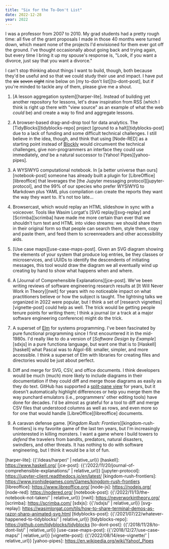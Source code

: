 ```yaml
---
title: "Six for the To-Don't List"
date: 2022-12-28
year: 2022
---
```


I was a professor from 2007 to 2010.
My grad students had a pretty rough time:
all five of the grant proposals I made in those 40 months were turned down,
which meant none of the projects I'd envisioned for them ever got off the ground.
I've thought occasionally about going back and trying again,
but every time I bring it up my spouse's response is,
"Look, if you want a divorce, just say that you want a divorce."

I can't stop thinking about things I want to build,
though,
both because they'd be useful and so that we could study their use and impact.
I have put the <s>six</s> <s>seven</s> <s>eight</s> nine below on [my to-don't list][to-dont-post],
but if you're minded to tackle any of them,
please give me a shout.

1. [A lesson aggregation system][harper-lite].
   Instead of building yet another repository for lessons,
   let's draw inspiration from RSS
   (which I think is right up there with "view source" as an example of what the web *could* be)
   and create a way to find and aggregate lessons.

2. A browser-based drag-and-drop tool for data analytics.
   The [TidyBlocks][tidyblocks-repo] project [ground to a halt][tidyblocks-post]
   due to a lack of funding and some difficult technical challenges.
   I still believe in the idea, though,
   and think that using [Node-RED] as a starting point instead of [Blockly][blockly]
   would circumvent the technical challenges,
   give non-programmers an interface they could use immediately,
   *and* be a natural successor to [Yahoo! Pipes][yahoo-pipes].

3. A WYSIWYG computational notebook.
   In [a better universe than ours][notebook-post]
   someone has already built a plugin for [LibreOffice][libreoffice]
   that leverages the [the Jupyter messaging protocol][jupyter-protocol],
   and the 99% of our species who prefer WYSIWYG to Markdown plus YAML plus compilation
   can create the reports they want the way they want to.
   It's not too late…

4. Browsercast,
   which would replay an HTML slideshow in sync with a voiceover.
   Tools like Wasim Lorgat's [SVG replay][svg-replay] and [Scrimba][scrimba]
   have made me more certain than ever that
   we shouldn't turn text and HTML into video streams:
   we should share them in their original form
   so that people can search them, style them, copy and paste them,
   and feed them to screenreaders and other accessibility aids.

5. [Use case maps][use-case-maps-post].
   Given an SVG diagram showing the elements of your system that produce log entries,
   be they classes or microservices,
   and UUIDs to identify the descendents of initiating messages,
   this tool would draw the diagram we all eventually wind up creating by hand
   to show what happens when and where.

6. A [Journal of Comprehensible Explanations][jce-post].
   We've been writing reviews of software engineering research results
   at [It Will Never Work in Theory][nwit]
   for years
   with no noticeable impact on what practitioners believe
   or how the subject is taught.
   The lightning talks we organized in 2022 were popular,
   but I think a set of [research vignettes][vignette-post] could help as well.
   The trick would be getting people tenure points for writing them;
   I think a journal (or a track at a major software engineering conference)
   might do the trick.

7. A superset of [Elm][elm] for systems programming.
   I've been fascinated by pure functional programming
   since I first encountered it in the mid-1980s.
   I'd really like to do a version of [*Software Design by Example*][sdxjs]
   in a pure functiona language,
   but want one that is to [Haskell][haskell] what Pascal was to Algol-68:
   smaller, simpler, and more accessible.
   I think a superset of Elm with libraries for creating files and directories
   would be just about perfect.

8. Diff and merge for SVG, CSV, and office documents.
   I think developers would be much (much) more likely to include diagrams in their documentation
   if they could diff and merge those diagrams as easily as they do text.
   GitHub has supported a [split-pane view][github-svg-diff] for years,
   but it doesn't automatically highlight differences or help you merge them
   the way punchard emulators (i.e., programmers' other editing tools) have done for decades.
   I'd be almost as grateful for a tool to diff and merge CSV files
   that understood columns as well as rows,
   and even more so for one that would handle [LibreOffice][libreoffice] documents.

9. A caravan defense game.
   [*Kingdom Rush: Frontiers*][kingdom-rush-frontiers] is my favorite game
   of the last ten years,
   but I'm increasingly uninterested in killing monsters.
   I want a game where I build towers to *defend* the travelers
   from bandits, predators, natural disasters, swindlers, and other threats.
   It has nothing to do with software engineering,
   but I think it would be a lot of fun.

[blockly]: https://developers.google.com/blockly/
[elm]: https://elm-lang.org/
[github-svg-diff]: https://github.blog/2014-10-06-svg-viewing-diffing/
[harper-lite]: {{'/ideas/harper/' | relative_url}}
[haskell]: https://www.haskell.org/
[jce-post]: {{'/2022/11/20/journal-of-comprehensible-explanations/' | relative_url}}
[jupyter-protocol]: https://jupyter-client.readthedocs.io/en/latest/
[kingdom-rush-frontiers]: https://www.ironhidegames.com/Games/kingdom-rush-frontiers
[libreoffice]: https://www.libreoffice.org/
[node-js]: https://nodejs.org/
[node-red]: https://nodered.org/
[notebook-post]: {{'/2022/11/13/the-notebook-not-taken/' | relative_url}}
[nwit]: https://neverworkintheory.org/
[scrimba]: https://scrimba.com/
[sdxjs]: {{'/sdxjs/' | relative_url}}
[svg-replay]: https://wasimlorgat.com/tils/how-to-share-terminal-demos-as-razor-sharp-animated-svg.html
[tidyblocks-post]: {{'/2021/07/22/whatever-happened-to-tidyblocks/' | relative_url}}
[tidyblocks-repo]: https://github.com/tidyblocks/tidyblocks
[to-dont-post]: {{'/2018/11/28/to-dont-list/' | relative_url}}
[use-case-maps-post]: {{'/2018/12/27/use-case-maps/' | relative_url}}
[vignette-post]: {{'/2022/08/14/ese-vignette/' | relative_url}}
[yahoo-pipes]: https://en.wikipedia.org/wiki/Yahoo!_Pipes
